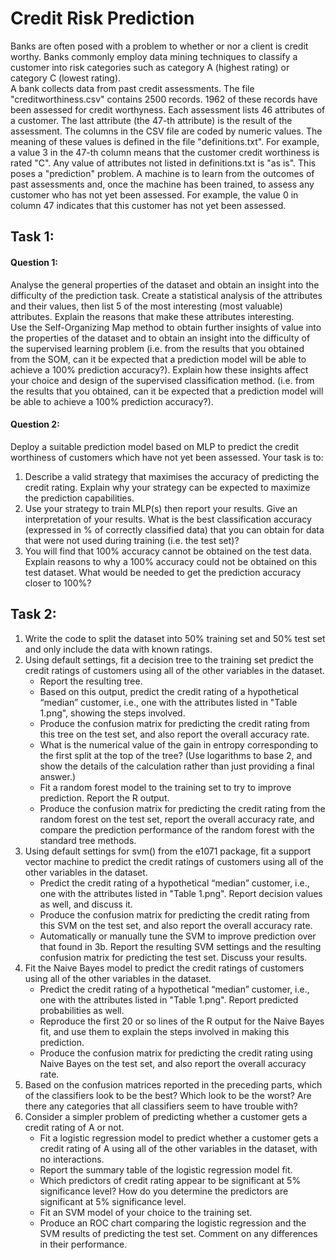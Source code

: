 # **Credit Risk Prediction**

Banks are often posed with a problem to whether or nor a client is credit worthy. Banks commonly employ data mining techniques to classify a customer into risk categories such as category A (highest rating) or category C (lowest rating).
<br />
A bank collects data from past credit assessments. The file "creditworthiness.csv" contains 2500 records. 1962 of these records have been assessed for credit worthyness. Each assessment lists 46 attributes of a customer. The last attribute (the 47-th attribute) is the result of the assessment. The columns in the CSV file are coded by numeric values. The meaning of these values is defined in the file "definitions.txt". For example, a value 3 in the 47-th column means that the customer credit worthiness is rated "C". Any value of attributes not listed in definitions.txt is "as is". This poses a "prediction" problem. A machine is to learn from the outcomes of past assessments and, once the machine has been trained, to assess any customer who has not yet been assessed. For example, the value 0 in column 47 indicates that this customer has not yet been assessed.

## **Task 1:**

#### **Question 1:**
Analyse the general properties of the dataset and obtain an insight into the difficulty of the prediction task. Create a statistical analysis of the attributes and their values, then list 5 of the most interesting (most valuable) attributes. Explain the reasons that make these attributes interesting.
<br />
Use the Self-Organizing Map method to obtain further insights of value into the properties of the dataset and to obtain an insight into the difficulty of the supervised learning problem (i.e. from the results that you obtained from the SOM, can it be expected that a prediction model will be able to achieve a 100% prediction accuracy?). Explain how these insights affect your choice and design of the supervised classification method. (i.e. from the results that you obtained, can it be expected that a prediction model will be able to achieve a 100% prediction accuracy?).

#### **Question 2:**
Deploy a suitable prediction model based on MLP to predict the credit worthiness of customers which have not yet been assessed. Your task is to:
1) Describe a valid strategy that maximises the accuracy of predicting the credit rating. Explain why your strategy can be expected to maximize the prediction capabilities.
2) Use your strategy to train MLP(s) then report your results. Give an interpretation of your results. What is the best classification accuracy (expressed in % of correctly classified data) that you can obtain for data that were not used during training (i.e. the test set)?
3) You will find that 100% accuracy cannot be obtained on the test data. Explain reasons to why a 100% accuracy could not be obtained on this test dataset. What would be needed to get the prediction accuracy closer to 100%?

## **Task 2:**
1) Write the code to split the dataset into 50% training set and 50% test set and only include the data with known ratings.
2) Using default settings, fit a decision tree to the training set predict the credit ratings of customers using all of the other variables in the dataset.
   - Report the resulting tree.
   - Based on this output, predict the credit rating of a hypothetical “median” customer, i.e., one with the attributes listed in "Table 1.png", showing the steps involved.
   - Produce the confusion matrix for predicting the credit rating from this tree on the test set, and also report the overall accuracy rate.
   - What is the numerical value of the gain in entropy corresponding to the first split at the top of the tree? (Use logarithms to base 2, and show the details of the calculation rather than just providing a final answer.)
   - Fit a random forest model to the training set to try to improve prediction. Report the R output.
   - Produce the confusion matrix for predicting the credit rating from the random forest on the test set, report the overall accuracy rate, and compare the prediction performance of the random forest with the standard tree methods.
3) Using default settings for svm() from the e1071 package, fit a support vector machine to predict the credit ratings of customers using all of the other variables in the dataset.
   - Predict the credit rating of a hypothetical “median” customer, i.e., one with the attributes listed in "Table 1.png". Report decision values as well, and discuss it.
   - Produce the confusion matrix for predicting the credit rating from this SVM on the test set, and also report the overall accuracy rate.
   - Automatically or manually tune the SVM to improve prediction over that found in 3b. Report the resulting SVM settings and the resulting confusion matrix for predicting the test set. Discuss your results.
4) Fit the Naive Bayes model to predict the credit ratings of customers using all of the other variables in the dataset.
   - Predict the credit rating of a hypothetical “median” customer, i.e., one with the attributes listed in "Table 1.png". Report predicted probabilities as well.
   - Reproduce the first 20 or so lines of the R output for the Naive Bayes fit, and use them to explain the steps involved in making this prediction.
   - Produce the confusion matrix for predicting the credit rating using Naive Bayes on the test set, and also report the overall accuracy rate.
5) Based on the confusion matrices reported in the preceding parts, which of the classifiers look to be the best? Which look to be the worst? Are there any categories that all classifiers seem to have trouble with?
6) Consider a simpler problem of predicting whether a customer gets a credit rating of A or not.
   - Fit a logistic regression model to predict whether a customer gets a credit rating of A using all of the other variables in the dataset, with no interactions.
   - Report the summary table of the logistic regression model fit.
   - Which predictors of credit rating appear to be significant at 5% significance level? How do you determine the predictors are significant at 5% significance level.
   - Fit an SVM model of your choice to the training set.
   - Produce an ROC chart comparing the logistic regression and the SVM results of predicting the test set. Comment on any differences in their performance.
